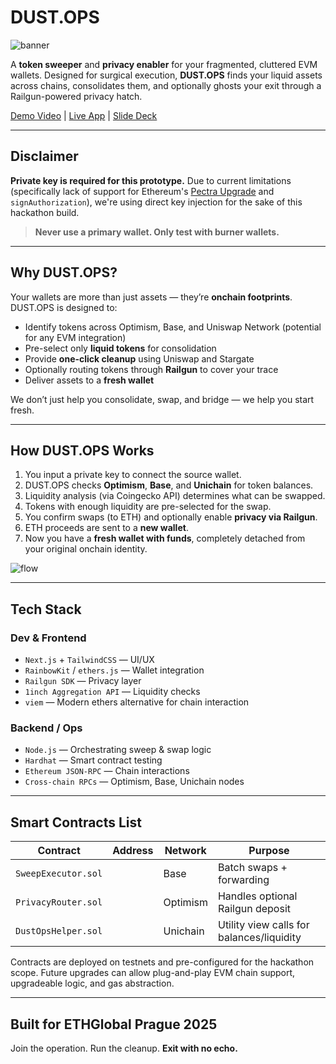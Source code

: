 # DUST.OPS
![banner](https://github.com/user-attachments/assets/bd6ac7ab-cce6-4532-8c47-db1348d289d4)

A **token sweeper** and **privacy enabler** for your fragmented, cluttered EVM wallets. Designed for surgical execution, **DUST.OPS** finds your liquid assets across chains, consolidates them, and optionally ghosts your exit through a Railgun-powered privacy hatch.

[Demo Video]() | [Live App]() | [Slide Deck](https://github.com/kevinstubbs/dust-ops/blob/main/slide-deck.md)

---

## Disclaimer

**Private key is required for this prototype.**
Due to current limitations (specifically lack of support for Ethereum's [Pectra Upgrade](https://eips.ethereum.org/EIPS/eip-7702) and `signAuthorization`), we're using direct key injection for the sake of this hackathon build.  

> **Never use a primary wallet. Only test with burner wallets.**

---

## Why DUST.OPS?

Your wallets are more than just assets — they’re **onchain footprints**. DUST.OPS is designed to:

- Identify tokens across Optimism, Base, and Uniswap Network (potential for any EVM integration)
- Pre-select only **liquid tokens** for consolidation
- Provide **one-click cleanup** using Uniswap and Stargate
- Optionally routing tokens through **Railgun** to cover your trace
- Deliver assets to a **fresh wallet**

We don’t just help you consolidate, swap, and bridge — we help you start fresh.

---

## How DUST.OPS Works

1. You input a private key to connect the source wallet.
2. DUST.OPS checks **Optimism**, **Base**, and **Unichain** for token balances.
3. Liquidity analysis (via Coingecko API) determines what can be swapped.
4. Tokens with enough liquidity are pre-selected for the swap.
5. You confirm swaps (to ETH) and optionally enable **privacy via Railgun**.
6. ETH proceeds are sent to a **new wallet**.
7. Now you have a **fresh wallet with funds**, completely detached from your original onchain identity.

![flow](https://github.com/user-attachments/assets/c190afea-28d4-4e44-9049-0e4252d518d8)

---

## Tech Stack

### Dev & Frontend
- `Next.js` + `TailwindCSS` — UI/UX
- `RainbowKit` / `ethers.js` — Wallet integration
- `Railgun SDK` — Privacy layer
- `1inch Aggregation API` — Liquidity checks
- `viem` — Modern ethers alternative for chain interaction

### Backend / Ops
- `Node.js` — Orchestrating sweep & swap logic
- `Hardhat` — Smart contract testing
- `Ethereum JSON-RPC` — Chain interactions
- `Cross-chain RPCs` — Optimism, Base, Unichain nodes

---

## Smart Contracts List

| Contract | Address | Network | Purpose |
|----------|---------|---------|---------|
| `SweepExecutor.sol` | | Base | Batch swaps + forwarding |
| `PrivacyRouter.sol` | | Optimism | Handles optional Railgun deposit |
| `DustOpsHelper.sol` | | Unichain | Utility view calls for balances/liquidity |

Contracts are deployed on testnets and pre-configured for the hackathon scope.
Future upgrades can allow plug-and-play EVM chain support, upgradeable logic, and gas abstraction.

---

## Built for ETHGlobal Prague 2025

Join the operation. Run the cleanup.
**Exit with no echo.**
